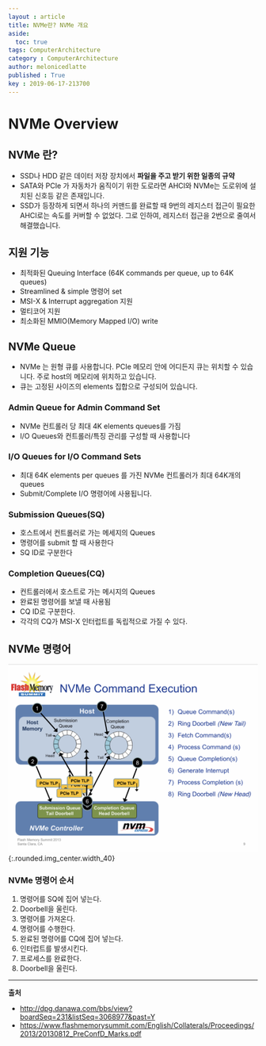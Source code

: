 ```yaml
---
layout : article
title: NVMe란? NVMe 개요
aside:
  toc: true
tags: ComputerArchitecture
category : ComputerArchitecture
author: melonicedlatte
published : True
key : 2019-06-17-213700
---
```


# NVMe Overview
## NVMe 란?
- SSD나 HDD 같은 데이터 저장 장치에서 **파일을 주고 받기 위한 일종의 규약**
- SATA와 PCIe 가 자동차가 움직이기 위한 도로라면 AHCI와 NVMe는 도로위에 설치된 신호등 같은 존재입니다.
- SSD가 등장하게 되면서 하나의 커맨드를 완료할 때 9번의 레지스터 접근이 필요한 AHCI로는 속도를 커버할 수 없었다. 그로 인하여, 레지스터 접근을 2번으로 줄여서 해결했습니다.

## 지원 기능
- 최적화된 Queuing Interface (64K commands per queue, up to 64K queues)
- Streamlined & simple 명령어 set
- MSI-X & Interrupt aggregation 지원
- 멀티코어 지원
- 최소화된 MMIO(Memory Mapped I/O) write 

## NVMe Queue
- NVMe 는 원형 큐를 사용합니다. PCIe 메모리 안에 어디든지 큐는 위치할 수 있습니다. 주로 host의 메모리에 위치하고 있습니다. 
- 큐는 고정된 사이즈의 elements 집합으로 구성되어 있습니다.

### Admin Queue for Admin Command Set
- NVMe 컨트롤러 당 최대 4K elements queues를 가짐
- I/O Queues와 컨트롤러/특징 관리를 구성할 때 사용합니다

### I/O Queues for I/O Command Sets
- 최대 64K elements per queues 를 가진 NVMe 컨트롤러가 최대 64K개의 queues
- Submit/Complete I/O 명령어에 사용됩니다. 

### Submission Queues(SQ)
- 호스트에서 컨트롤러로 가는 메세지의 Queues
- 명령어를 submit 할 때 사용한다
- SQ ID로 구분한다

### Completion Queues(CQ)
- 컨트롤러에서 호스트로 가는 메시지의 Queues
- 완료된 명령어를 보낼 때 사용됨
- CQ ID로 구분한다. 
- 각각의 CQ가 MSI-X 인터럽트를 독립적으로 가질 수 있다. 

## NVMe 명령어
![image](/assets/images/201906/CB222455-31CE-43D6-B0D8-0025996984CD.jpeg){:.rounded.img_center.width_40} 

### NVMe 명령어 순서
1. 명령어를 SQ에 집어 넣는다.
2. Doorbell을 울린다.
3. 명령어를 가져온다.
4. 명령어를 수행한다.
5. 완료된 명령어를 CQ에 집어 넣는다.
6. 인터럽트를 발생시킨다.
7. 프로세스를 완료한다.
8. Doorbell을 울린다.



<hr>

**출처**
- http://dpg.danawa.com/bbs/view?boardSeq=231&listSeq=3068977&past=Y
- https://www.flashmemorysummit.com/English/Collaterals/Proceedings/2013/20130812_PreConfD_Marks.pdf
